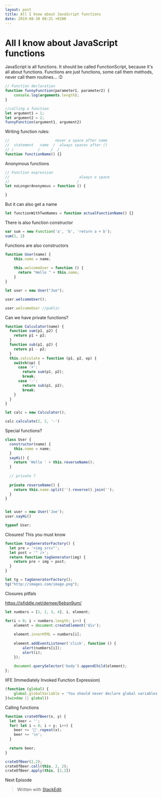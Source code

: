 ```yaml
---
layout: post
title: All I know about JavaScript functions
date: 2019-08-30 08:21 +0100
---
```

# All I know about JavaScript functions 

JavaScript is all functions. It should be called FunctionScript, because it's all about functions.  Functions are just functions, some call them methods, never call them routines... :D 

```javascript
// Function declaration
function funnyFunction(parameter1, parameter2) {
    console.log(arguments.length);
}

//calling a function 
let argument1 = 1; 
let argument2 = 2; 
funnyFunction(argument1, argument2)
```

Writing function rules: 

```javascript
//                     never a space after name 
//  statement   name  /  always spaces after ()
// /           /     /  /
function functionName() {}
```

Anonymous functions 

```javascript
// Function expression
//                                always a space
//                               /   
let noLongerAnonymous = function () {

}
```

But it can also get a name

```javascript
let functionWithTwoNames = function actualFunctionName() {}
```

There is also function constructor

```javascript
var sum = new Function('a', 'b', 'return a + b');
sum(1, 2)
```

Functions are also constructors 

```javascript
function User(name) {
    this.name = name;
  
    this.welcomeUser = function () {
      return "Hello " + this.name;
    }
}

let user = new User("Joe");

user.welcomeUser();

user.welcomeUser //public 

``` 

Can we have private functions? 

```javascript
function Calculator(name) {
  function sum(p1, p2) {
    return p1 + p2; 
  }
  function sub(p1, p2) {
    return p1 - p2; 
  }
  this.calculate = function (p1, p2, op) {
    switch(op) {
      case '+': 
        return sum(p1, p2);
        break;
      case '-': 
        return sub(p1, p2);
        break;
    }
  }
}

let calc = new Calculator();

calc.calculate(2, 2, '-')
```

Special functions?

```javascript
class User {
  constructor(name) {
    this.name = name;
  }
  sayHi() {
    return 'Hello ' + this.reverseName();
  }
  
  // private ? 
  
  private reverseName() {
    return this.name.split('').reverse().join('');
  }
}


let user = new User('Joe');
user.sayHi()

typeof User;    
```

Closures! This you must know

```javascript
function tagGeneratorFactory() {
  let pre = '<img src="';
  let post = '" />';
  return function tagGenerator(img) {
    return pre + img + post; 
  } 
}

let tg = tagGeneratorFactory();
tg("http://images.com/image.png");
```

Closures pitfals 

https://jsfiddle.net/demee/6ebsn9um/

```javascript
let numbers = [1, 2, 3, 4], i, element;

for(i = 0; i < numbers.length; i++) {
    element = document.createElement('div');
    
    element.innerHTML = numbers[i];
    
    element.addEventListener('click', function () {
        alert(numbers[i]);
        alert(i);
    });
    
    document.querySelector('body').appendChild(element);
};
```

IIFE (Immediately Invoked Function Expression) 

```javascript
(function (global) {
    global.globalVariable = 'You should never declare global variables';
}(window || global))
```

Calling functions

```javascript
function crateOfBeer(x, y) {
  let beer = '';
  for( let i = 0; i < y; i++) {
    beer += '🍺'.repeat(x);
    beer += '\n';
  }
  
  return beer;
}

crateOfBeer(2,2);
crateOfBeer.call(this, 2, 2);
crateOfBeer.apply(this, [2,2])
```











Next Episode







> Written with [StackEdit](https://stackedit.io/). 
<!--stackedit_data:
eyJoaXN0b3J5IjpbLTIxMTIxNDUwODAsMTI0NzEyMjM0MF19
-->